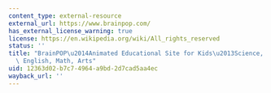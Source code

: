 ```yaml
---
content_type: external-resource
external_url: https://www.brainpop.com/
has_external_license_warning: true
license: https://en.wikipedia.org/wiki/All_rights_reserved
status: ''
title: "BrainPOP\u2014Animated Educational Site for Kids\u2013Science, Social Studies,\
  \ English, Math, Arts"
uid: 12363d02-b7c7-4964-a9bd-2d7cad5aa4ec
wayback_url: ''
---
```

